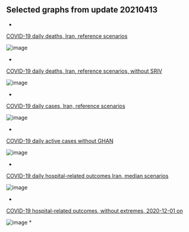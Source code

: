 


## Selected graphs from update 20210413

*

[COVID-19 daily deaths, Iran, reference scenarios](https://github.com/pourmalek/covir2/blob/main/20210413/output/merge/graph%2011a%20COVID-19%20daily%20deaths%2C%20Iran%2C%20reference%20scenarios.pdf)

![image](https://user-images.githubusercontent.com/30849720/115966859-532eb200-a4e4-11eb-97bd-3aa455f52787.png)

*

[COVID-19 daily deaths, Iran, reference scenarios, without SRIV](https://github.com/pourmalek/covir2/blob/main/20210413/output/merge/graph%2011a2%20COVID-19%20daily%20deaths%2C%20Iran%2C%20reference%20scenarioswo%20SRIV.pdf)

![image](https://user-images.githubusercontent.com/30849720/115966911-938e3000-a4e4-11eb-9fc5-0d34d9b294fb.png)

*

[COVID-19 daily cases, Iran, reference scenarios](https://github.com/pourmalek/covir2/blob/main/20210413/output/merge/graph%2021a%20COVID-19%20daily%20cases%2C%20Iran%2C%20reference%20scenarios.pdf)

![image](https://user-images.githubusercontent.com/30849720/115966967-d18b5400-a4e4-11eb-8574-cbfa74748545.png)

*
[COVID-19 daily active cases without GHAN](https://github.com/pourmalek/covir2/blob/main/20210413/output/merge/graph%2062.1%20COVID-19%20daily%20active%20cases%20wo%20GHAN%20Hijri.pdf)

![image](https://user-images.githubusercontent.com/30849720/115967013-10210e80-a4e5-11eb-925b-572386f6f859.png)

*
[COVID-19 daily hospital-related outcomes Iran, median scenarios](https://github.com/pourmalek/covir2/blob/main/20210413/output/merge/graph%2071%20COVID-19%20hospital-related%20outcomes.pdf)

![image](https://user-images.githubusercontent.com/30849720/115967070-60986c00-a4e5-11eb-8a56-1caaeac197d1.png)

*
[COVID-19 hospital-related outcomes, without extremes, 2020-12-01 on](https://github.com/pourmalek/covir2/blob/main/20210413/output/merge/graph%2073%20COVID-19%20hospital-related%20outcomes%2C%20wo%20extremes%2C%202020-12-01%20on.pdf)

![image](https://user-images.githubusercontent.com/30849720/115967106-90e00a80-a4e5-11eb-881a-de720ca759ee.png)
*

